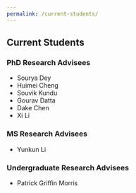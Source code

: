 ```yaml
---
permalink: /current-students/
---
```


## Current Students

### PhD Research Advisees
- Sourya Dey
- Huimei Cheng
- Souvik Kundu
- Gourav Datta
- Dake Chen
- Xi Li

### MS Research Advisees
- Yunkun Li

### Undergraduate Research Advisees
- Patrick Griffin Morris



